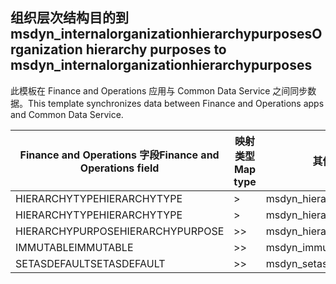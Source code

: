 ## <a name="organization-hierarchy-purposes-to-msdyn_internalorganizationhierarchypurposes"></a><span data-ttu-id="5e3d6-101">组织层次结构目的到 msdyn_internalorganizationhierarchypurposes</span><span class="sxs-lookup"><span data-stu-id="5e3d6-101">Organization hierarchy purposes to msdyn_internalorganizationhierarchypurposes</span></span>

<span data-ttu-id="5e3d6-102">此模板在 Finance and Operations 应用与 Common Data Service 之间同步数据。</span><span class="sxs-lookup"><span data-stu-id="5e3d6-102">This template synchronizes data between Finance and Operations apps and Common Data Service.</span></span>

<span data-ttu-id="5e3d6-103">Finance and Operations 字段</span><span class="sxs-lookup"><span data-stu-id="5e3d6-103">Finance and Operations field</span></span> | <span data-ttu-id="5e3d6-104">映射类型</span><span class="sxs-lookup"><span data-stu-id="5e3d6-104">Map type</span></span> | <span data-ttu-id="5e3d6-105">其他 Dynamics 365 字段</span><span class="sxs-lookup"><span data-stu-id="5e3d6-105">Other Dynamics 365 field</span></span> | <span data-ttu-id="5e3d6-106">默认值</span><span class="sxs-lookup"><span data-stu-id="5e3d6-106">Default value</span></span>
---|---|---|---
<span data-ttu-id="5e3d6-107">HIERARCHYTYPE</span><span class="sxs-lookup"><span data-stu-id="5e3d6-107">HIERARCHYTYPE</span></span> | > | <span data-ttu-id="5e3d6-108">msdyn_hierarchypurposetypename</span><span class="sxs-lookup"><span data-stu-id="5e3d6-108">msdyn_hierarchypurposetypename</span></span> | 
<span data-ttu-id="5e3d6-109">HIERARCHYTYPE</span><span class="sxs-lookup"><span data-stu-id="5e3d6-109">HIERARCHYTYPE</span></span> | > | <span data-ttu-id="5e3d6-110">msdyn_hierarchytype.msdyn_name</span><span class="sxs-lookup"><span data-stu-id="5e3d6-110">msdyn_hierarchytype.msdyn_name</span></span> | 
<span data-ttu-id="5e3d6-111">HIERARCHYPURPOSE</span><span class="sxs-lookup"><span data-stu-id="5e3d6-111">HIERARCHYPURPOSE</span></span> | >> | <span data-ttu-id="5e3d6-112">msdyn_hierarchypurpose</span><span class="sxs-lookup"><span data-stu-id="5e3d6-112">msdyn_hierarchypurpose</span></span> | 
<span data-ttu-id="5e3d6-113">IMMUTABLE</span><span class="sxs-lookup"><span data-stu-id="5e3d6-113">IMMUTABLE</span></span> | >> | <span data-ttu-id="5e3d6-114">msdyn_immutable</span><span class="sxs-lookup"><span data-stu-id="5e3d6-114">msdyn_immutable</span></span> | 
<span data-ttu-id="5e3d6-115">SETASDEFAULT</span><span class="sxs-lookup"><span data-stu-id="5e3d6-115">SETASDEFAULT</span></span> | >> | <span data-ttu-id="5e3d6-116">msdyn_setasdefault</span><span class="sxs-lookup"><span data-stu-id="5e3d6-116">msdyn_setasdefault</span></span> | 
